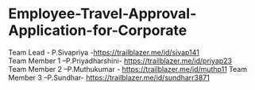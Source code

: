 # Employee-Travel-Approval-Application-for-Corporate
Team Lead - P.Sivapriya -https://trailblazer.me/id/sivap141  
Team Member 1 –P.Priyadharshini- https://trailblazer.me/id/priyap23   
Team Member 2 –P.Muthukumar - https://trailblazer.me/id/muthp11 
Team Member 3 –P.Sundhar- https://trailblazer.me/id/sundharr3871 
